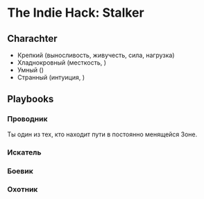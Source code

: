 # The Indie Hack: Stalker

## Charachter

- Крепкий (выносливость, живучесть, сила, нагрузка)
- Хладнокровный (месткость, )
- Умный ()
- Странный (интуиция, )

## Playbooks

### Проводник

Ты один из тех, кто находит пути в постоянно менящейся Зоне.

### Искатель

### Боевик

### Охотник
